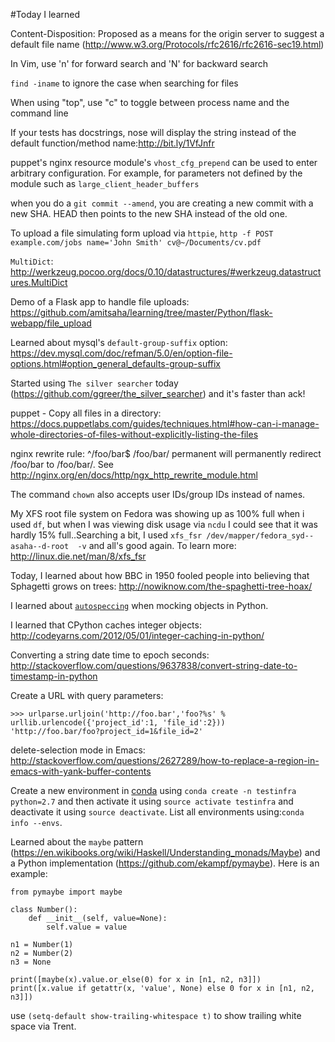#Today I learned

Content-Disposition: Proposed as a means for the origin server to suggest a default file name 
(http://www.w3.org/Protocols/rfc2616/rfc2616-sec19.html)


In Vim, use 'n' for forward search and 'N' for backward search


`find -iname` to ignore the case when searching for files


When using "top", use "c" to toggle between process name and the command line


If your tests has docstrings, nose will display the string instead of
the default function/method name:http://bit.ly/1VfJnfr


puppet's nginx resource module's `vhost_cfg_prepend` can be used to enter arbitrary configuration. For example, for parameters not defined by the module such as `large_client_header_buffers`


when you do a `git commit --amend`, you are creating a new commit with a new SHA. HEAD then points to the new SHA instead of the old one.


To upload a file simulating form upload via `httpie`, `http -f POST example.com/jobs name='John Smith' cv@~/Documents/cv.pdf`


`MultiDict`: http://werkzeug.pocoo.org/docs/0.10/datastructures/#werkzeug.datastructures.MultiDict


Demo of a Flask app to handle file uploads: https://github.com/amitsaha/learning/tree/master/Python/flask-webapp/file_upload


Learned about mysql's ``default-group-suffix`` option: https://dev.mysql.com/doc/refman/5.0/en/option-file-options.html#option_general_defaults-group-suffix


Started using `The silver searcher` today (https://github.com/ggreer/the_silver_searcher) and it's faster than ack!


puppet - Copy all files in a directory: https://docs.puppetlabs.com/guides/techniques.html#how-can-i-manage-whole-directories-of-files-without-explicitly-listing-the-files


nginx rewrite rule: ^/foo/bar$ /foo/bar/ permanent will permanently redirect /foo/bar to /foo/bar/. See http://nginx.org/en/docs/http/ngx_http_rewrite_module.html 


The command ``chown`` also accepts user IDs/group IDs instead of names.

My XFS root file system on Fedora was showing up as 100% full when i used `df`, but when I was viewing disk usage via `ncdu` I could see that it was hardly 15% full..Searching a bit, I used `xfs_fsr /dev/mapper/fedora_syd--asaha--d-root  -v` and all's good again. To learn more: http://linux.die.net/man/8/xfs_fsr


Today, I learned about how BBC in 1950 fooled people into believing that Sphagetti grows on trees: http://nowiknow.com/the-spaghetti-tree-hoax/ 


I learned about [`autospeccing`](https://docs.python.org/3/library/unittest.mock.html#autospeccing) when mocking objects in Python.


I learned that CPython caches integer objects: http://codeyarns.com/2012/05/01/integer-caching-in-python/


Converting a string date time to epoch seconds: http://stackoverflow.com/questions/9637838/convert-string-date-to-timestamp-in-python


Create a URL with query parameters: 
```
>>> urlparse.urljoin('http://foo.bar','foo?%s' % urllib.urlencode({'project_id':1, 'file_id':2}))
'http://foo.bar/foo?project_id=1&file_id=2'
```


delete-selection mode in Emacs: http://stackoverflow.com/questions/2627289/how-to-replace-a-region-in-emacs-with-yank-buffer-contents


Create a new environment in [conda](http://conda.pydata.org/docs/index.html) using ``conda create -n testinfra python=2.7`` and then activate it using ``source activate testinfra`` and deactivate it using ``source deactivate``. List all environments using:``conda info --envs``.


Learned about the ``maybe`` pattern (https://en.wikibooks.org/wiki/Haskell/Understanding_monads/Maybe) and a Python implementation (https://github.com/ekampf/pymaybe). Here is an example:
```
from pymaybe import maybe

class Number():
    def __init__(self, value=None):
        self.value = value

n1 = Number(1)
n2 = Number(2)
n3 = None

print([maybe(x).value.or_else(0) for x in [n1, n2, n3]])
print([x.value if getattr(x, 'value', None) else 0 for x in [n1, n2, n3]])
```


use ``(setq-default show-trailing-whitespace t)`` to show trailing white space via Trent.
